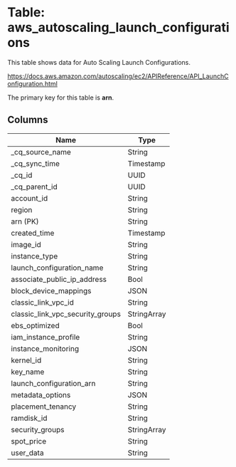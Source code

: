 # Table: aws_autoscaling_launch_configurations

This table shows data for Auto Scaling Launch Configurations.

https://docs.aws.amazon.com/autoscaling/ec2/APIReference/API_LaunchConfiguration.html

The primary key for this table is **arn**.

## Columns

| Name          | Type          |
| ------------- | ------------- |
|_cq_source_name|String|
|_cq_sync_time|Timestamp|
|_cq_id|UUID|
|_cq_parent_id|UUID|
|account_id|String|
|region|String|
|arn (PK)|String|
|created_time|Timestamp|
|image_id|String|
|instance_type|String|
|launch_configuration_name|String|
|associate_public_ip_address|Bool|
|block_device_mappings|JSON|
|classic_link_vpc_id|String|
|classic_link_vpc_security_groups|StringArray|
|ebs_optimized|Bool|
|iam_instance_profile|String|
|instance_monitoring|JSON|
|kernel_id|String|
|key_name|String|
|launch_configuration_arn|String|
|metadata_options|JSON|
|placement_tenancy|String|
|ramdisk_id|String|
|security_groups|StringArray|
|spot_price|String|
|user_data|String|
